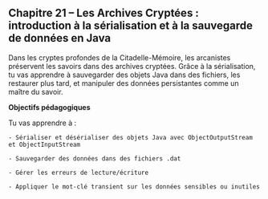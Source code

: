 ## Chapitre 21 – Les Archives Cryptées : introduction à la sérialisation et à la sauvegarde de données en Java

Dans les cryptes profondes de la Citadelle-Mémoire, les arcanistes préservent les savoirs dans des archives cryptées. Grâce à la sérialisation, tu vas apprendre à sauvegarder des objets Java dans des fichiers, les restaurer plus tard, et manipuler des données persistantes comme un maître du savoir.

**Objectifs pédagogiques**

Tu vas apprendre à :

    - Sérialiser et désérialiser des objets Java avec ObjectOutputStream et ObjectInputStream

    - Sauvegarder des données dans des fichiers .dat

    - Gérer les erreurs de lecture/écriture

    - Appliquer le mot-clé transient sur les données sensibles ou inutiles
